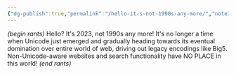 ```yaml
---
{"dg-publish":true,"permalink":"/hello-it-s-not-1990s-any-more/","noteIcon":"2"}
---
```


*(begin rants)*
Hello? It's 2023, not 1990s any more! It's no longer a time when Unicode just emerged and gradually heading towards its eventual domination over entire world of web, driving out legacy encodings like Big5. Non-Unicode-aware websites and search functionality have NO PLACE in this world! 
*(end rants)*